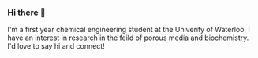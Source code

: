 ### Hi there 👋

I'm a first year chemical engineering student at the Univerity of Waterloo. I have an interest in research in the feild of porous media and biochemistry. I'd love to say hi and connect! 

<!--
**victoriasmith2/victoriasmith2** is a ✨ _special_ ✨ repository because its `README.md` (this file) appears on your GitHub profile.

Here are some ideas to get you started:

- 🔭 I’m currently working on ...
- 🌱 I’m currently learning ...
- 👯 I’m looking to collaborate on ...
- 🤔 I’m looking for help with ...
- 💬 Ask me about ...
- 📫 How to reach me: ...
- 😄 Pronouns: ...
- ⚡ Fun fact: ...
-->
